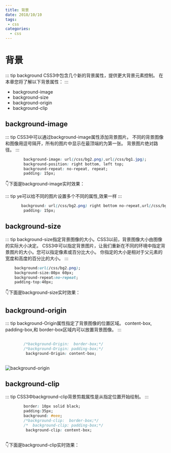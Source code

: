 ```yaml
--- 
title: 背景
date: 2018/10/10
tags: 
 - css
categories:
  - css
---
```

# 背景

::: tip background
CSS3中包含几个新的背景属性，提供更大背景元素控制。
在本章您将了解以下背景属性：
:::

+ background-image
+ background-size
+ background-origin
+ background-clip

## background-image

::: tip
CSS3中可以通过background-image属性添加背景图片。
不同的背景图像和图像用逗号隔开，所有的图片中显示在最顶端的为第一张。
背景图片绝对路径。
:::

```css
        background-image: url(/css/bg2.png),url(/css/bg1.jpg);
        background-position: right bottom, left top;
        background-repeat: no-repeat, repeat;
        padding: 15px;
```
:point_down:下面是background-image实时效果：

<bg1/>

::: tip
ye可以给不同的图片设置多个不同的属性,效果一样
:::

```css
       background: url(/css/bg2.png) right bottom no-repeat,url(/css/bg1.jpg) left top repeat;
        padding: 15px;
```

<bg2/>

## background-size

::: tip
background-size指定背景图像的大小。CSS3以前，背景图像大小由图像的实际大小决定。
CSS3中可以指定背景图片，让我们重新在不同的环境中指定背景图片的大小。您可以指定像素或百分比大小。
你指定的大小是相对于父元素的宽度和高度的百分比的大小。
:::

```css
    background:url(/css/bg2.png);
	background-size:80px 60px;
	background-repeat:no-repeat;
	padding-top:40px;
```
:point_down:下面是background-size实时效果：

<bg3/>

## background-origin

::: tip
background-Origin属性指定了背景图像的位置区域。
content-box, padding-box,和 border-box区域内可以放置背景图像。
:::
```css
       
        /*background-Origin:  border-box;*/
        /*background-Origin: padding-box;*/
         background-Origin: content-box;
        
```

![background-origin](/css/background-origin.png) 

## background-clip

::: tip
CSS3中background-clip背景剪裁属性是从指定位置开始绘制。
:::

```css
        border: 10px solid black;
        padding:35px;
        background: #eee;
        /*background-clip:  border-box;*/
        /*  background-clip: padding-box;*/
         background-clip: content-box;
        
```

:point_down:下面是background-clip实时效果：
<bg4/>




